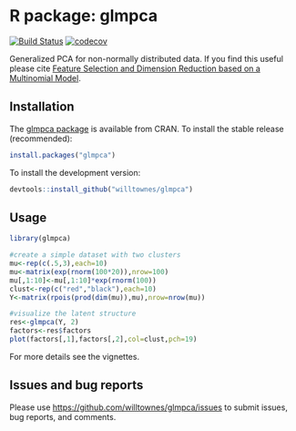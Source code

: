 # R package: glmpca

[![Build Status](https://travis-ci.com/willtownes/glmpca.svg?token=o1x5ZKVR5sA6MpqhDnQX&branch=master)](https://travis-ci.com/willtownes/glmpca)
[![codecov](https://codecov.io/gh/willtownes/glmpca/branch/master/graph/badge.svg)](https://codecov.io/gh/willtownes/glmpca)

Generalized PCA for non-normally distributed data. If you find this useful please cite [Feature Selection and Dimension Reduction based on a Multinomial Model](https://www.biorxiv.org/content/10.1101/574574v1).

## Installation

The [glmpca package](https://cran.r-project.org/web/packages/glmpca/index.html) is available from CRAN. To install the stable release (recommended):

```r
install.packages("glmpca")
```

To install the development version:

```r
devtools::install_github("willtownes/glmpca")
```

## Usage

```r
library(glmpca)

#create a simple dataset with two clusters
mu<-rep(c(.5,3),each=10)
mu<-matrix(exp(rnorm(100*20)),nrow=100)
mu[,1:10]<-mu[,1:10]*exp(rnorm(100))
clust<-rep(c("red","black"),each=10)
Y<-matrix(rpois(prod(dim(mu)),mu),nrow=nrow(mu))

#visualize the latent structure
res<-glmpca(Y, 2)
factors<-res$factors
plot(factors[,1],factors[,2],col=clust,pch=19)
```

For more details see the vignettes.

## Issues and bug reports

Please use https://github.com/willtownes/glmpca/issues to submit issues, bug reports, and comments.
